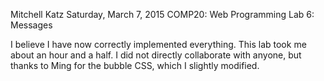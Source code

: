Mitchell Katz
Saturday, March 7, 2015
COMP20: Web Programming
Lab 6: Messages

I believe I have now correctly implemented everything.
This lab took me about an hour and a half.
I did not directly collaborate with anyone, but thanks to Ming for the bubble
CSS, which I slightly modified.